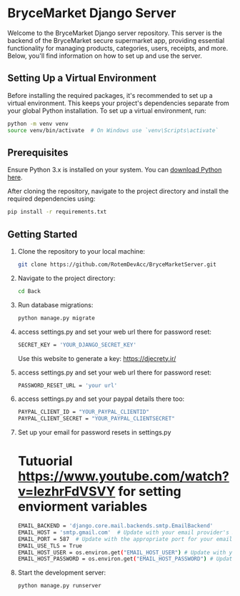 # BryceMarket Django Server

Welcome to the BryceMarket Django server repository. This server is the backend of the BryceMarket secure supermarket app, providing essential functionality for managing products, categories, users, receipts, and more. Below, you'll find information on how to set up and use the server.


## Setting Up a Virtual Environment

Before installing the required packages, it's recommended to set up a virtual environment. This keeps your project's dependencies separate from your global Python installation. To set up a virtual environment, run:

```bash
python -m venv venv
source venv/bin/activate  # On Windows use `venv\Scripts\activate`
```
## Prerequisites
Ensure Python 3.x is installed on your system. You can [download Python here](https://www.python.org/downloads/).

After cloning the repository, navigate to the project directory and install the required dependencies using:
```bash
pip install -r requirements.txt
```
## Getting Started

1. Clone the repository to your local machine:

   ```bash
   git clone https://github.com/RotemDevAcc/BryceMarketServer.git
   ```

2. Navigate to the project directory:
   ```bash
   cd Back
   ```


3. Run database migrations:
   ```bash
   python manage.py migrate
   ```

4. access settings.py and set your web url there for password reset:
   ```bash
   SECRET_KEY = 'YOUR_DJANGO_SECRET_KEY'
   ```
   Use this website to generate a key: https://djecrety.ir/

5. access settings.py and set your web url there for password reset:
   ```bash
   PASSWORD_RESET_URL = 'your url'
   ```

   
   
6. access settings.py and set your paypal details there too:
   ```bash
   PAYPAL_CLIENT_ID = "YOUR_PAYPAL_CLIENTID"
   PAYPAL_CLIENT_SECRET = "YOUR_PAYPAL_CLIENTSECRET"
   ```

7. Set up your email for password resets in settings.py
   # Tutuorial https://www.youtube.com/watch?v=lezhrFdVSVY for setting enviorment variables
   ```bash
   EMAIL_BACKEND = 'django.core.mail.backends.smtp.EmailBackend'
   EMAIL_HOST = 'smtp.gmail.com'  # Update with your email provider's SMTP server
   EMAIL_PORT = 587  # Update with the appropriate port for your email provider
   EMAIL_USE_TLS = True
   EMAIL_HOST_USER = os.environ.get("EMAIL_HOST_USER") # Update with your email username or use an enviorment variable like i did
   EMAIL_HOST_PASSWORD = os.environ.get("EMAIL_HOST_PASSWORD") # Update with your email password or use an enviorment variable like i did
   ```


8. Start the development server:
   ```bash
   python manage.py runserver
   ```